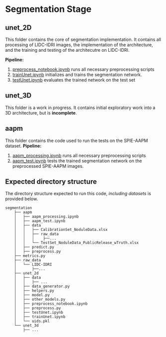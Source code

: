 # Segmentation Stage

## unet_2D

This folder contains the core of segmentation implementation. It contains all processing of LIDC-IDRI images, the implementation of the architecture, and the training and testing of the architecutre on LIDC-IDRI.

**Pipeline:**

1. [preprocess_notebook.ipynb](https://github.com/maggiebasta/lung-cancer-thesis/blob/master/segmentation/unet_2d/preprocess_notebook.ipynb) runs all necessary preprocessing scripts
2. [trainUnet.ipynb](https://github.com/maggiebasta/lung-cancer-thesis/blob/master/segmentation/unet_2d/trainUnet.ipynb) initializes and trains the segmentation network.
3. [testUnet.ipynb](https://github.com/maggiebasta/lung-cancer-thesis/blob/master/segmentation/unet_2d/testUnet.ipynb) evaluates the trained network on the test set

## unet_3D

This folder is a work in progress. It contains initial exploratory work into a 3D architecture, but is **incomplete**. 

## aapm

This folder contains the code used to run the tests on the SPIE-AAPM dataset. 
**Pipeline:**

1. [aapm_processing.ipynb](https://github.com/maggiebasta/lung-cancer-thesis/blob/master/segmentation/aapm/aapm_processing.ipynb) runs all necessary preprocessing scripts
2. [aapm_test.ipynb](https://github.com/maggiebasta/lung-cancer-thesis/blob/master/segmentation/aapm/aapm_test.ipynb) tests the trained segmentation network on the preprocessed SPIE-AAPM images.


## Expected directory structure
The directory structure expected to run this code, *including datasets* is provided below.
```
segmentation
    ├── aapm
    │   ├── aapm_processing.ipynb
    │   ├── aapm_test.ipynb
    │   ├── data
    │   │   ├── CalibrationSet_NoduleData.xlsx
    │   │   ├── raw_data
    │   │   │ 	 ├──...				
    │   │   └── TestSet_NoduleData_PublicRelease_wTruth.xlsx
    │   ├── predict.py
    │   ├── preprocess.py
    ├── metrics.py
    ├── raw_data
    │   └── LIDC-IDRI
    │       ├──...
    ├── unet_2d
    │   ├── data
    │   │   ├── ...
    │   ├── data_generator.py
    │   ├── helpers.py
    │   ├── model.py
    │   ├── other_models.py
    │   ├── preprocess_notebook.ipynb
    │   ├── preprocess.py
    │   ├── testUnet.ipynb
    │   ├── trainUnet.ipynb
    │   └── uids.pkl
    └── unet_3d
        ├── ...
```
